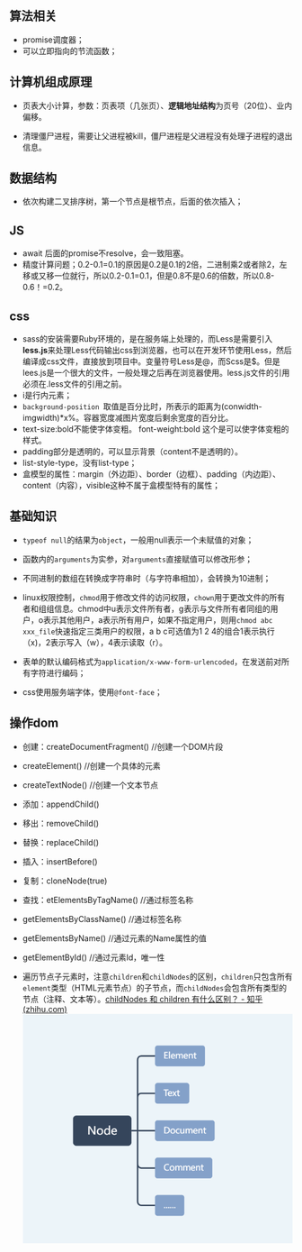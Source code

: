 ## 算法相关

- promise调度器；
- 可以立即指向的节流函数；



## 计算机组成原理

- 页表大小计算，参数：页表项（几张页）、**逻辑地址结构**为页号（20位）、业内偏移。

- 清理僵尸进程，需要让父进程被kill，僵尸进程是父进程没有处理子进程的退出信息。

  



## 数据结构

- 依次构建二叉排序树，第一个节点是根节点，后面的依次插入；



## JS

- await 后面的promise不resolve，会一致阻塞。
- 精度计算问题；0.2-0.1=0.1的原因是0.2是0.1的2倍，二进制乘2或者除2，左移或又移一位就行，所以0.2-0.1=0.1，但是0.8不是0.6的倍数，所以0.8-0.6！=0.2。



## css

- sass的安装需要Ruby环境的，是在服务端上处理的，而Less是需要引入**less.js**来处理Less代码输出css到浏览器，也可以在开发环节使用Less，然后编译成css文件，直接放到项目中。变量符号Less是@，而Scss是$。但是lees.js是一个很大的文件，一般处理之后再在浏览器使用。less.js文件的引用必须在.less文件的引用之前。
- i是行内元素；
- `background-position `取值是百分比时，所表示的距离为(conwidth-imgwidth)*x%。容器宽度减图片宽度后剩余宽度的百分比。
- text-size:bold不能使字体变粗。 font-weight:bold 这个是可以使字体变粗的样式。
- padding部分是透明的，可以显示背景（content不是透明的）。
- list-style-type，没有list-type；
- 盒模型的属性：margin（外边距）、border（边框）、padding（内边距）、content（内容），visible这种不属于盒模型特有的属性；

## 基础知识

- `typeof null`的结果为`object`，一般用null表示一个未赋值的对象；

- 函数内的`arguments`为实参，对`arguments`直接赋值可以修改形参；

- 不同进制的数组在转换成字符串时（与字符串相加），会转换为10进制；

- linux权限控制，`chmod`用于修改文件的访问权限，`chown`用于更改文件的所有者和组组信息。chmod中u表示文件所有者，g表示与文件所有者同组的用户，o表示其他用户，a表示所有用户，如果不指定用户，则用`chmod abc xxx_file`快速指定三类用户的权限，a b c可选值为1 2 4的组合1表示执行（x)，2表示写入（w），4表示读取（r）。

- 表单的默认编码格式为`application/x-www-form-urlencoded`，在发送前对所有字符进行编码；

- css使用服务端字体，使用`@font-face`；

  

## 操作dom

- 创建：createDocumentFragment()   //创建一个DOM片段
- createElement()  //创建一个具体的元素
- createTextNode()  //创建一个文本节点
- 添加：appendChild()
- 移出：removeChild()
- 替换：replaceChild()
- 插入：insertBefore()
- 复制：cloneNode(true)
- 查找：etElementsByTagName()   //通过标签名称
- getElementsByClassName()   //通过标签名称
- getElementsByName()   //通过元素的Name属性的值
- getElementById()   //通过元素Id，唯一性

- 遍历节点子元素时，注意`children`和`childNodes`的区别，`children`只包含所有`element`类型（HTML元素节点）的子节点，而`childNodes`会包含所有类型的节点（注释、文本等）。[childNodes 和 children 有什么区别？ - 知乎 (zhihu.com)](https://zhuanlan.zhihu.com/p/497721144)
  ![img](assets/v2-eb49de06612dc09333029487c66cb296_720w.webp)

